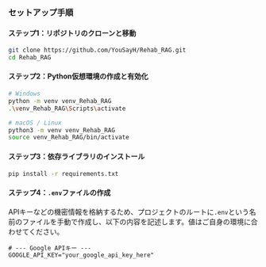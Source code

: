 ### セットアップ手順

#### **ステップ1：リポジトリのクローンと移動**

```bash
git clone https://github.com/YouSayH/Rehab_RAG.git
cd Rehab_RAG
```

#### **ステップ2：Python仮想環境の作成と有効化**

```bash
# Windows
python -m venv venv_Rehab_RAG
.\venv_Rehab_RAG\Scripts\activate

# macOS / Linux
python3 -m venv venv_Rehab_RAG
source venv_Rehab_RAG/bin/activate
```

#### **ステップ3：依存ライブラリのインストール**

```bash
pip install -r requirements.txt
```

#### **ステップ4：`.env`ファイルの作成**

APIキーなどの機密情報を格納するため、プロジェクトのルートに`.env`という名前のファイルを手動で作成し、以下の内容を記述します。値はご自身の環境に合わせてください。

```
# --- Google APIキー ---
GOOGLE_API_KEY="your_google_api_key_here" 
```
